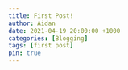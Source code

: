 ```yaml
---
title: First Post!
author: Aidan
date: 2021-04-19 20:00:00 +1000
categories: [Blogging]
tags: [first post]
pin: true
---
```

